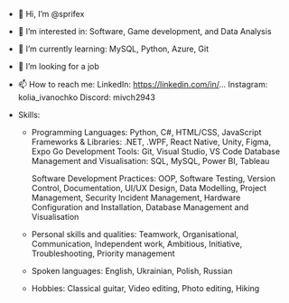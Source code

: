 - 👋 Hi, I’m @sprifex
- 👀 I’m interested in: Software, Game development, and Data Analysis
- 🌱 I’m currently learning: MySQL, Python, Azure, Git
- 💼 I’m looking for a job

- 📫 How to reach me: 
        LinkedIn: https://linkedin.com/in/...
        Instagram: kolia_ivanochko
        Discord: mivch2943
  
- Skills:
  - Programming Languages: Python, C#, HTML/CSS, JavaScript
        Frameworks & Libraries: .NET, .WPF, React Native, Unity, Figma, Expo Go
        Development Tools: Git, Visual Studio, VS Code
        Database Management and Visualisation: SQL, MySQL, Power BI, Tableau
  
    Software Development Practices:
        OOP, Software Testing, Version Control, Documentation, UI/UX Design, Data Modelling,
        Project Management, Security Incident Management, Hardware Configuration and Installation,
        Database Management and Visualisation
  
  - Personal skills and qualities:
        Teamwork, Organisational, Communication, Independent work, Ambitious, Initiative,
        Troubleshooting, Priority management
    
  - Spoken languages: English, Ukrainian, Polish, Russian
    
  - Hobbies: Classical guitar, Video editing, Photo editing, Hiking
